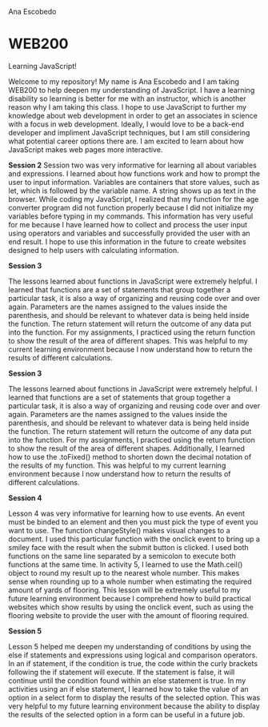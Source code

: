 Ana Escobedo
# WEB200
Learning JavaScript!

Welcome to my repository! My name is Ana Escobedo and I am taking WEB200 to help deepen my understanding of JavaScript. I have a learning disability so learning is better for me with an instructor, which is another reason why I am taking this class. I hope to use JavaScript to further my knowledge about web development in order to get an associates in science with a focus in web development. Ideally, I would love to be a back-end developer and impliment JavaScript techniques, but I am still considering what potential career options there are. I am excited to learn about how JavaScript makes web pages more interactive. 

<b>Session 2</b>
Session two was very informative for learning all about variables and expressions. I learned about how functions work and how to prompt the user to input information. Variables are containers that store values, such as let, which is followed by the variable name. A string shows up as text in the browser. While coding my JavaScript, I realized that my function for the age converter program did not function properly because I did not initialize my variables before typing in my commands. This information has very useful for me because I have learned how to collect and process the user input using operators and variables and successfully provided the user with an end result. I hope to use this information in the future to create websites designed to help users with calculating information. 

<b>Session 3</b>
<p>
    The lessons learned about functions in JavaScript were extremely helpful. I learned that functions are a set of statements that group together a particular task, it is also a way of organizing and reusing code over and over again. Parameters are the names assigned to the values inside the parenthesis, and should be relevant to whatever data is being held inside the function. The return statement will return the outcome of any data put into the function. For my assignments, I practiced using the return function to show the result of the area of different shapes. This was helpful to my current learning environment because I now understand how to return the results of different calculations. 
</p>

<b>Session 3</b>
<p>
    The lessons learned about functions in JavaScript were extremely helpful. I learned that functions are a set of statements that group together a particular task, it is also a way of organizing and reusing code over and over again. Parameters are the names assigned to the values inside the parenthesis, and should be relevant to whatever data is being held inside the function. The return statement will return the outcome of any data put into the function. For my assignments, I practiced using the return function to show the result of the area of different shapes. Additionally, I learned how to use the .toFixed() method to shorten down the decimal notation of the results of my function. This was helpful to my current learning environment because I now understand how to return the results of different calculations. 
</p>

<b>Session 4</b>
<p>
Lesson 4 was very informative for learning how to use events. An event must be binded to an element and then you must pick the type of event you want to use. The function changeStyle() makes visual changes to a document. I used this particular function with the onclick event to bring up a smiley face with the result when the submit button is clicked. I used both functions on the same line separated by a semicolon to execute both functions at the same time. In activity 5, I learned to use the Math.ceil() object to round my result up to the nearest whole number. This makes sense when rounding up to a whole number when estimating the required amount of yards of flooring. This lesson will be extremely useful to my future learning environment because I comprehend how to build practical websites which show results by using the onclick event, such as using the flooring website to provide the user with the amount of flooring required. 
</p>

<b>Session 5</b>
<p>
Lesson 5 helped me deepen my understanding of conditions by using the else if statements and expressions using logical and comparison operators. In an if statement, if the condition is true, the code within the curly brackets following the if statement will execute. If the statement is false, it will continue until the condition found within an else statement is true. In my activities using an if else statement, I learned how to take the value of an option in a select form to display the results of the selected option. This was very helpful to my future learning environment because the ability to display the results of the selected option in a form can be useful in a future job. 
</p>

